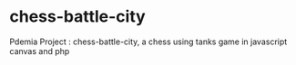 # chess-battle-city
Pdemia Project : chess-battle-city, a chess using tanks game in javascript canvas and php

